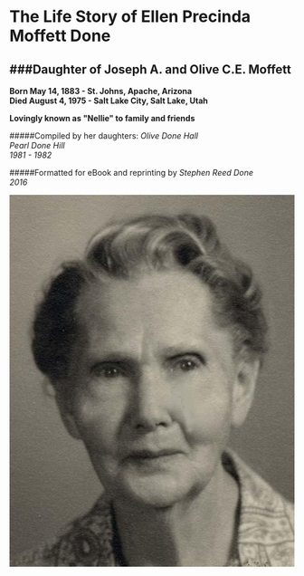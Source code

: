 # The Life Story of Ellen Precinda Moffett Done

###Daughter of Joseph A. and Olive C.E. Moffett
---

**Born May 14, 1883 - St. Johns, Apache, Arizona**  
**Died August 4, 1975 - Salt Lake City, Salt Lake, Utah**

**Lovingly known as "Nellie" to family and friends**

#####Compiled by her daughters:
*Olive Done Hall*  
*Pearl Done Hill*  
*1981 - 1982*

#####Formatted for eBook and reprinting by
*Stephen Reed Done*  
*2016*

![Ellen Precinda](images/ellen-precinda.jpg)